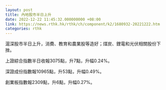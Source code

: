 ```yaml
---
layout: post
title: 內地股市半日上升
date: 2022-12-22 11:45:32.000000000 +08:00
link: https://news.rthk.hk/rthk/ch/component/k2/1680932-20221222.htm
categories: rthk
---
```


滬深股市半日上升，消費、教育和農業股等造好；煤炭、鋰電和光伏相關股份下挫。

上證綜合指數半日收報3075點，升7點，升幅0.24%。

深證成份指數報10965點，升53點，升幅0.49%。

創業板指數報2309點，升6點，升幅0.27%。
